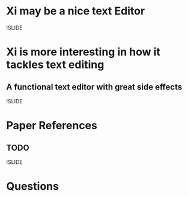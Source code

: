 
# Xi may be a nice text Editor

!SLIDE

# Xi is more interesting in how it tackles text editing
## A functional text editor with great side effects

!SLIDE

# Paper References
## **TODO**

!SLIDE

# __Questions__

